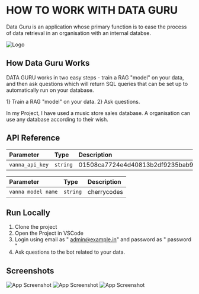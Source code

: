
# HOW TO WORK WITH DATA GURU

Data Guru is an application whose primary function is to ease the process of data retrieval in an organisation with an internal databse.




![Logo](https://svgshare.com/i/188J.svg)



## How Data Guru Works
DATA GURU works in two easy steps - train a RAG "model" on your data, and then ask questions which will return SQL queries that can be set up to automatically run on your database.

1} Train a RAG "model" on your data.
2} Ask questions.

In my Project, I have used a music store sales database. A organisation can use any database according to their wish.

## API Reference




| Parameter | Type     | Description                |
| :-------- | :------- | :------------------------- |
| `vanna_api_key` | `string` | 01508ca7724e4d40813b2df9235bab90 |

| Parameter | Type     | Description                |
| :-------- | :------- | :------------------------- |
| `vanna model name` | `string` | cherrycodes |






## Run Locally

1) Clone the project
2) Open the Project in VSCode
3) Login using email as " admin@example.in"
        and       password as " password "
4) Ask questions to the bot related to your data.




## Screenshots

![App Screenshot](https://ibb.co/mRD4WRd)
![App Screenshot](https://ibb.co/tY9XV0m)
![App Screenshot](https://ibb.co/Y7NvYDn)


